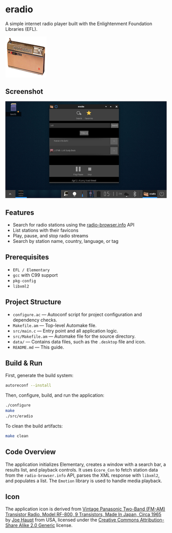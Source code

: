 # eradio

A simple internet radio player built with the Enlightenment Foundation Libraries (EFL).

![Application Icon](data/eradio.png)

## Screenshot

![Screenshot](shot.jpg)


## Features

- Search for radio stations using the [radio-browser.info](http://radio-browser.info/) API
- List stations with their favicons
- Play, pause, and stop radio streams
- Search by station name, country, language, or tag

## Prerequisites

- `EFL / Elementary`
- `gcc` with C99 support
- `pkg-config`
- `libxml2`

## Project Structure

- `configure.ac` — Autoconf script for project configuration and dependency checks.
- `Makefile.am` — Top-level Automake file.
- `src/main.c` — Entry point and all application logic.
- `src/Makefile.am` — Automake file for the source directory.
- `data/` — Contains data files, such as the `.desktop` file and icon.
- `README.md` — This guide.

## Build & Run

First, generate the build system:

```bash
autoreconf --install
```

Then, configure, build, and run the application:

```bash
./configure
make
./src/eradio
```

To clean the build artifacts:

```bash
make clean
```

## Code Overview

The application initializes Elementary, creates a window with a search bar, a results list, and playback controls. It uses `Ecore_Con` to fetch station data from the `radio-browser.info` API, parses the XML response with `libxml2`, and populates a list. The `Emotion` library is used to handle media playback.

## Icon

The application icon is derived from [Vintage Panasonic Two-Band (FM-AM) Transistor Radio, Model RF-800, 9 Transistors, Made In Japan, Circa 1965](https://commons.wikimedia.org/wiki/File:Vintage_Panasonic_Two-Band_(FM-AM)_Transistor_Radio,_Model_RF-800,_9_Transistors,_Made_In_Japan,_Circa_1965_(14633774476).jpg) by [Joe Haupt](https://www.flickr.com/people/12039117@N08) from USA, licensed under the [Creative Commons Attribution-Share Alike 2.0 Generic](https://creativecommons.org/licenses/by-sa/2.0/deed.en) license.



